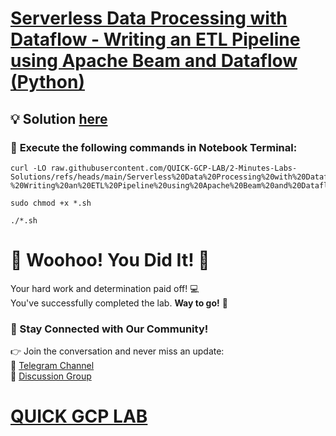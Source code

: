 # [Serverless Data Processing with Dataflow - Writing an ETL Pipeline using Apache Beam and Dataflow (Python)](https://www.cloudskillsboost.google/focuses/64780?parent=catalog)

## 💡 **Solution [here]()**

### 🚀 **Execute the following commands in Notebook Terminal:**  

```
curl -LO raw.githubusercontent.com/QUICK-GCP-LAB/2-Minutes-Labs-Solutions/refs/heads/main/Serverless%20Data%20Processing%20with%20Dataflow%20-%20Writing%20an%20ETL%20Pipeline%20using%20Apache%20Beam%20and%20Dataflow%20Python/shell.sh

sudo chmod +x *.sh

./*.sh
```

# 🎉 Woohoo! You Did It! 🎉  

Your hard work and determination paid off! 💻  
You've successfully completed the lab. **Way to go!** 🚀

### 💬 Stay Connected with Our Community!  
👉 Join the conversation and never miss an update:  
📢 [Telegram Channel](https://t.me/quickgcplab)  
👥 [Discussion Group](https://t.me/quickgcplabchats)  

# [QUICK GCP LAB](https://www.youtube.com/@quickgcplab)